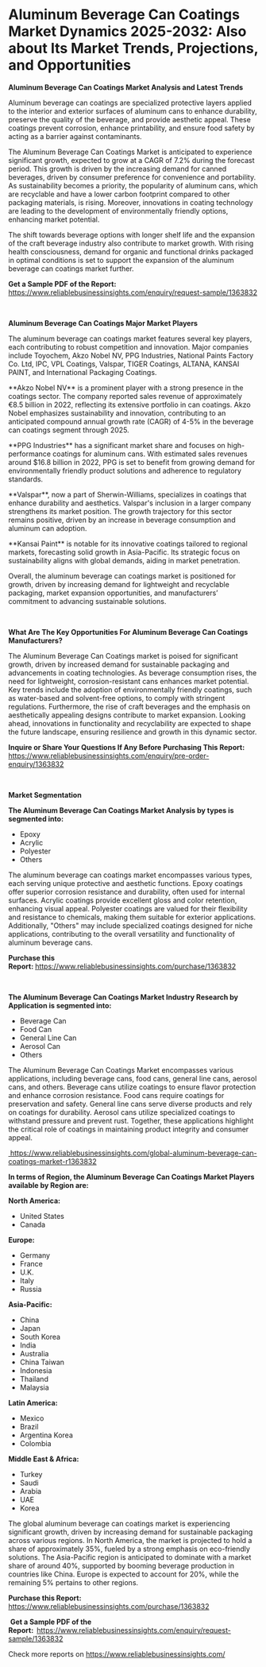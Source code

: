 <p><h1>Aluminum Beverage Can Coatings Market Dynamics 2025-2032: Also about Its Market Trends, Projections, and Opportunities</h1></p><p><strong>Aluminum Beverage Can Coatings Market Analysis and Latest Trends</strong></p>
<p><p>Aluminum beverage can coatings are specialized protective layers applied to the interior and exterior surfaces of aluminum cans to enhance durability, preserve the quality of the beverage, and provide aesthetic appeal. These coatings prevent corrosion, enhance printability, and ensure food safety by acting as a barrier against contaminants. </p><p>The Aluminum Beverage Can Coatings Market is anticipated to experience significant growth, expected to grow at a CAGR of 7.2% during the forecast period. This growth is driven by the increasing demand for canned beverages, driven by consumer preference for convenience and portability. As sustainability becomes a priority, the popularity of aluminum cans, which are recyclable and have a lower carbon footprint compared to other packaging materials, is rising. Moreover, innovations in coating technology are leading to the development of environmentally friendly options, enhancing market potential. </p><p>The shift towards beverage options with longer shelf life and the expansion of the craft beverage industry also contribute to market growth. With rising health consciousness, demand for organic and functional drinks packaged in optimal conditions is set to support the expansion of the aluminum beverage can coatings market further.</p></p>
<p><strong>Get a Sample PDF of the Report:&nbsp;</strong> <a href="https://www.reliablebusinessinsights.com/enquiry/request-sample/1363832?utm_campaign=3050&utm_medium=2&utm_source=Github&utm_content=ia&utm_term=03042025&utm_id=aluminum-beverage-can-coatings">https://www.reliablebusinessinsights.com/enquiry/request-sample/1363832</a></p>
<p>&nbsp;</p>
<p><strong>Aluminum Beverage Can Coatings Major Market Players</strong></p>
<p><p>The aluminum beverage can coatings market features several key players, each contributing to robust competition and innovation. Major companies include Toyochem, Akzo Nobel NV, PPG Industries, National Paints Factory Co. Ltd, IPC, VPL Coatings, Valspar, TIGER Coatings, ALTANA, KANSAI PAINT, and International Packaging Coatings.</p><p>**Akzo Nobel NV** is a prominent player with a strong presence in the coatings sector. The company reported sales revenue of approximately €8.5 billion in 2022, reflecting its extensive portfolio in can coatings. Akzo Nobel emphasizes sustainability and innovation, contributing to an anticipated compound annual growth rate (CAGR) of 4-5% in the beverage can coatings segment through 2025.</p><p>**PPG Industries** has a significant market share and focuses on high-performance coatings for aluminum cans. With estimated sales revenues around $16.8 billion in 2022, PPG is set to benefit from growing demand for environmentally friendly product solutions and adherence to regulatory standards.</p><p>**Valspar**, now a part of Sherwin-Williams, specializes in coatings that enhance durability and aesthetics. Valspar's inclusion in a larger company strengthens its market position. The growth trajectory for this sector remains positive, driven by an increase in beverage consumption and aluminum can adoption.</p><p>**Kansai Paint** is notable for its innovative coatings tailored to regional markets, forecasting solid growth in Asia-Pacific. Its strategic focus on sustainability aligns with global demands, aiding in market penetration.</p><p>Overall, the aluminum beverage can coatings market is positioned for growth, driven by increasing demand for lightweight and recyclable packaging, market expansion opportunities, and manufacturers’ commitment to advancing sustainable solutions.</p></p>
<p>&nbsp;</p>
<p><strong>What Are The Key Opportunities For Aluminum Beverage Can Coatings Manufacturers?</strong></p>
<p><p>The Aluminum Beverage Can Coatings market is poised for significant growth, driven by increased demand for sustainable packaging and advancements in coating technologies. As beverage consumption rises, the need for lightweight, corrosion-resistant cans enhances market potential. Key trends include the adoption of environmentally friendly coatings, such as water-based and solvent-free options, to comply with stringent regulations. Furthermore, the rise of craft beverages and the emphasis on aesthetically appealing designs contribute to market expansion. Looking ahead, innovations in functionality and recyclability are expected to shape the future landscape, ensuring resilience and growth in this dynamic sector.</p></p>
<p><strong>Inquire or Share Your Questions If Any Before Purchasing This Report:</strong> <a href="https://www.reliablebusinessinsights.com/enquiry/pre-order-enquiry/1363832?utm_campaign=3050&utm_medium=2&utm_source=Github&utm_content=ia&utm_term=03042025&utm_id=aluminum-beverage-can-coatings">https://www.reliablebusinessinsights.com/enquiry/pre-order-enquiry/1363832</a></p>
<p>&nbsp;</p>
<p><strong>Market Segmentation</strong></p>
<p><strong>The Aluminum Beverage Can Coatings Market Analysis by types is segmented into:</strong></p>
<p><ul><li>Epoxy</li><li>Acrylic</li><li>Polyester</li><li>Others</li></ul></p>
<p><p>The aluminum beverage can coatings market encompasses various types, each serving unique protective and aesthetic functions. Epoxy coatings offer superior corrosion resistance and durability, often used for internal surfaces. Acrylic coatings provide excellent gloss and color retention, enhancing visual appeal. Polyester coatings are valued for their flexibility and resistance to chemicals, making them suitable for exterior applications. Additionally, "Others" may include specialized coatings designed for niche applications, contributing to the overall versatility and functionality of aluminum beverage cans.</p></p>
<p><strong>Purchase this Report:&nbsp;</strong><a href="https://www.reliablebusinessinsights.com/purchase/1363832?utm_campaign=3050&utm_medium=2&utm_source=Github&utm_content=ia&utm_term=03042025&utm_id=aluminum-beverage-can-coatings">https://www.reliablebusinessinsights.com/purchase/1363832</a></p>
<p>&nbsp;</p>
<p><strong>The Aluminum Beverage Can Coatings Market Industry Research by Application is segmented into:</strong></p>
<p><ul><li>Beverage Can</li><li>Food Can</li><li>General Line Can</li><li>Aerosol Can</li><li>Others</li></ul></p>
<p><p>The Aluminum Beverage Can Coatings Market encompasses various applications, including beverage cans, food cans, general line cans, aerosol cans, and others. Beverage cans utilize coatings to ensure flavor protection and enhance corrosion resistance. Food cans require coatings for preservation and safety. General line cans serve diverse products and rely on coatings for durability. Aerosol cans utilize specialized coatings to withstand pressure and prevent rust. Together, these applications highlight the critical role of coatings in maintaining product integrity and consumer appeal.</p></p>
<p><a href="https://www.reliablebusinessinsights.com/global-aluminum-beverage-can-coatings-market-r1363832?utm_campaign=3050&utm_medium=2&utm_source=Github&utm_content=ia&utm_term=03042025&utm_id=aluminum-beverage-can-coatings">&nbsp;https://www.reliablebusinessinsights.com/global-aluminum-beverage-can-coatings-market-r1363832</a></p>
<p><strong>In terms of Region, the Aluminum Beverage Can Coatings Market Players available by Region are:</strong></p>
<p>
    <p> <strong> North America: </strong>
        <ul>
            <li>United States</li>
            <li>Canada</li>
        </ul>
        </p> 
    <p> <strong> Europe: </strong>
        <ul>
            <li>Germany</li>
            <li>France</li>
            <li>U.K.</li>
            <li>Italy</li>
            <li>Russia</li>
        </ul>
        </p> 
    <p> <strong> Asia-Pacific: </strong>
        <ul>
            <li>China</li>
            <li>Japan</li>
            <li>South Korea</li>
            <li>India</li>
            <li>Australia</li>
            <li>China Taiwan</li>
            <li>Indonesia</li>
            <li>Thailand</li>
            <li>Malaysia</li>
        </ul>
        </p> 
    <p> <strong> Latin America: </strong>
        <ul>
            <li>Mexico</li>
            <li>Brazil</li>
            <li>Argentina Korea</li>
            <li>Colombia</li>
        </ul>
        </p> 
    <p> <strong> Middle East & Africa: </strong>
        <ul>
            <li>Turkey</li>
            <li>Saudi</li>
            <li>Arabia</li>
            <li>UAE</li>
            <li>Korea</li>
        </ul>
    </p>
    </p>
<p><p>The global aluminum beverage can coatings market is experiencing significant growth, driven by increasing demand for sustainable packaging across various regions. In North America, the market is projected to hold a share of approximately 35%, fueled by a strong emphasis on eco-friendly solutions. The Asia-Pacific region is anticipated to dominate with a market share of around 40%, supported by booming beverage production in countries like China. Europe is expected to account for 20%, while the remaining 5% pertains to other regions.</p></p>
<p><strong>Purchase this Report: </strong><a href="https://www.reliablebusinessinsights.com/purchase/1363832?utm_campaign=3050&utm_medium=2&utm_source=Github&utm_content=ia&utm_term=03042025&utm_id=aluminum-beverage-can-coatings">https://www.reliablebusinessinsights.com/purchase/1363832</a></p>
<p>&nbsp;<strong>Get a Sample PDF of the Report:&nbsp;&nbsp;</strong><a href="https://www.reliablebusinessinsights.com/enquiry/request-sample/1363832?utm_campaign=3050&utm_medium=2&utm_source=Github&utm_content=ia&utm_term=03042025&utm_id=aluminum-beverage-can-coatings">https://www.reliablebusinessinsights.com/enquiry/request-sample/1363832</a></p>
<p><strong></strong></p>
<p>Check more reports on <a href="https://www.reliablebusinessinsights.com/?utm_campaign=3050&utm_medium=2&utm_source=Github&utm_content=ia&utm_term=03042025&utm_id=aluminum-beverage-can-coatings">https://www.reliablebusinessinsights.com/</a></p>